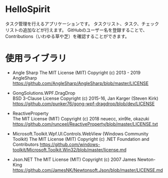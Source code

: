 # HelloSpirit
タスク管理を行えるアプリケーションです。
タスクリスト、タスク、チェックリストの追加などが行えます。
GitHubのユーザー名を登録することで、Contributions（いわゆる草や芝）を確認することができます。

# 使用ライブラリ
* Angle Sharp
The MIT License (MIT) Copyright (c) 2013 - 2019 AngleSharp  
https://github.com/AngleSharp/AngleSharp/blob/master/LICENSE

* GongSolutions.WPF.DragDrop  
BSD 3-Clause License Copyright (c) 2015-16, Jan Karger (Steven Kirk)
https://github.com/punker76/gong-wpf-dragdrop/blob/dev/LICENSE

* ReactiveProperty  
The MIT License (MIT) Copyright (c) 2018 neuecc, xin9le, okazuki
https://github.com/runceel/ReactiveProperty/blob/master/LICENSE.txt

* Microsoft.Toolkit.Wpf.UI.Controls.WebView (Windows Community Toolkit)
The MIT License (MIT) Copyright (c) .NET Foundation and Contributors
https://github.com/windows-toolkit/Microsoft.Toolkit.Win32/blob/master/license.md

* Json.NET
The MIT License (MIT) Copyright (c) 2007 James Newton-King
https://github.com/JamesNK/Newtonsoft.Json/blob/master/LICENSE.md